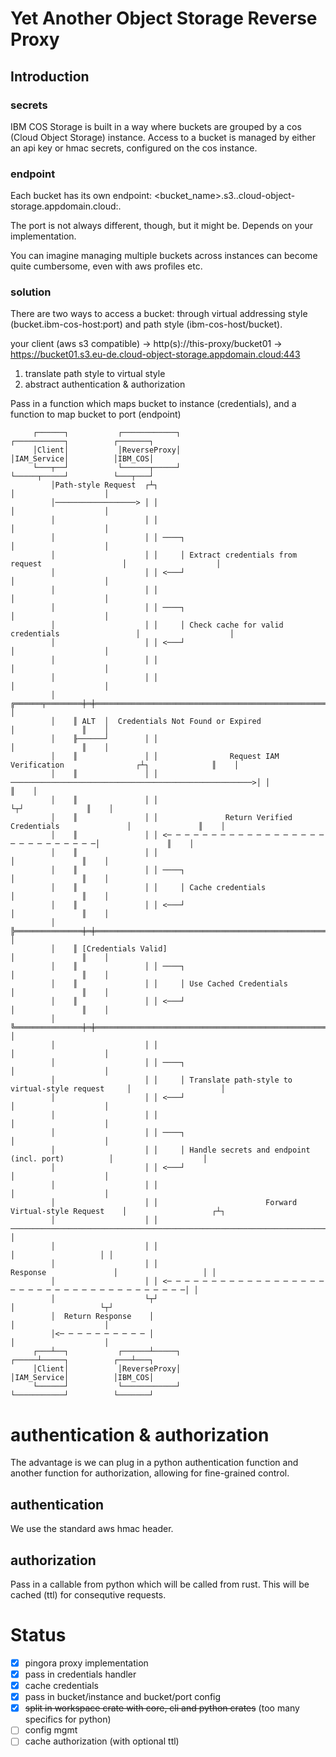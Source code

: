 # **Yet Another Object Storage Reverse Proxy**

## Introduction

### secrets
IBM COS Storage is built in a way where buckets are grouped by a cos (Cloud Object Storage) instance.  Access to a bucket is managed by either an api key or hmac secrets, configured on the cos instance.  

### endpoint
Each bucket has its own endpoint: <bucket_name>.s3.<region>.cloud-object-storage.appdomain.cloud:<port>.

The port is not always different, though, but it might be.  Depends on your implementation.

You can imagine managing multiple buckets across instances can become quite cumbersome, even with aws profiles etc.


### solution
There are two ways to access a bucket: through virtual addressing style (bucket.ibm-cos-host:port) and path style (ibm-cos-host/bucket).

your client (aws s3 compatible) -> http(s)://this-proxy/bucket01 -> https://bucket01.s3.eu-de.cloud-object-storage.appdomain.cloud:443

1) translate path style to virtual style
2) abstract authentication & authorization


Pass in a function which maps bucket to instance (credentials), and a function to map bucket to port (endpoint)


```text
     ┌──────┐           ┌────────────┐                                              ┌───────────┐          ┌───────┐
     │Client│           │ReverseProxy│                                              │IAM_Service│          │IBM_COS│
     └───┬──┘           └──────┬─────┘                                              └─────┬─────┘          └───┬───┘
         │Path-style Request  ┌┴┐                                                         │                    │    
         │──────────────────> │ │                                                         │                    │    
         │                    │ │                                                         │                    │    
         │                    │ │ ────┐                                                   │                    │    
         │                    │ │     │ Extract credentials from request                  │                    │    
         │                    │ │ <───┘                                                   │                    │    
         │                    │ │                                                         │                    │    
         │                    │ │ ────┐                                                   │                    │    
         │                    │ │     │ Check cache for valid credentials                 │                    │    
         │                    │ │ <───┘                                                   │                    │    
         │                    │ │                                                         │                    │    
         │                    │ │                                                         │                    │    
         │    ╔══════╤════════╪═╪═════════════════════════════════════════════════════════╪═══════════════╗    │    
         │    ║ ALT  │  Credentials Not Found or Expired                                  │               ║    │    
         │    ╟──────┘        │ │                                                         │               ║    │    
         │    ║               │ │                Request IAM Verification                ┌┴┐              ║    │    
         │    ║               │ │ ──────────────────────────────────────────────────────>│ │              ║    │    
         │    ║               │ │                                                        └┬┘              ║    │    
         │    ║               │ │               Return Verified Credentials               │               ║    │    
         │    ║               │ │ <─ ─ ─ ─ ─ ─ ─ ─ ─ ─ ─ ─ ─ ─ ─ ─ ─ ─ ─ ─ ─ ─ ─ ─ ─ ─ ─ ─│               ║    │    
         │    ║               │ │                                                         │               ║    │    
         │    ║               │ │ ────┐                                                   │               ║    │    
         │    ║               │ │     │ Cache credentials                                 │               ║    │    
         │    ║               │ │ <───┘                                                   │               ║    │    
         │    ╠═══════════════╪═╪═════════════════════════════════════════════════════════╪═══════════════╣    │    
         │    ║ [Credentials Valid]                                                       │               ║    │    
         │    ║               │ │ ────┐                                                   │               ║    │    
         │    ║               │ │     │ Use Cached Credentials                            │               ║    │    
         │    ║               │ │ <───┘                                                   │               ║    │    
         │    ╚═══════════════╪═╪═════════════════════════════════════════════════════════╪═══════════════╝    │    
         │                    │ │                                                         │                    │    
         │                    │ │ ────┐                                                   │                    │    
         │                    │ │     │ Translate path-style to virtual-style request     │                    │    
         │                    │ │ <───┘                                                   │                    │    
         │                    │ │                                                         │                    │    
         │                    │ │ ────┐                                                   │                    │    
         │                    │ │     │ Handle secrets and endpoint (incl. port)          │                    │    
         │                    │ │ <───┘                                                   │                    │    
         │                    │ │                                                         │                    │    
         │                    │ │                        Forward Virtual-style Request    │                   ┌┴┐   
         │                    │ │ ───────────────────────────────────────────────────────────────────────────>│ │   
         │                    │ │                                                         │                   │ │   
         │                    │ │                                  Response               │                   │ │   
         │                    │ │ <─ ─ ─ ─ ─ ─ ─ ─ ─ ─ ─ ─ ─ ─ ─ ─ ─ ─ ─ ─ ─ ─ ─ ─ ─ ─ ─ ─ ─ ─ ─ ─ ─ ─ ─ ─ ─ ─│ │   
         │                    └┬┘                                                         │                   └┬┘   
         │  Return Response    │                                                          │                    │    
         │<─ ─ ─ ─ ─ ─ ─ ─ ─ ─ │                                                          │                    │    
     ┌───┴──┐           ┌──────┴─────┐                                              ┌─────┴─────┐          ┌───┴───┐
     │Client│           │ReverseProxy│                                              │IAM_Service│          │IBM_COS│
     └──────┘           └────────────┘                                              └───────────┘          └───────┘
```

# authentication & authorization
The advantage is we can plug in a python authentication function and another function for authorization, allowing for fine-grained control.

## authentication
We use the standard aws hmac header.

## authorization
Pass in a callable from python which will be called from rust.  This will be cached (ttl) for consequtive requests.

# Status

- [x] pingora proxy implementation
- [x] pass in credentials handler
- [x] cache credentials
- [x] pass in bucket/instance and bucket/port config
- [x] <del>split in workspace crate with core, cli and python crates</del> (too many specifics for python)
- [ ] config mgmt
- [ ] cache authorization (with optional ttl)
